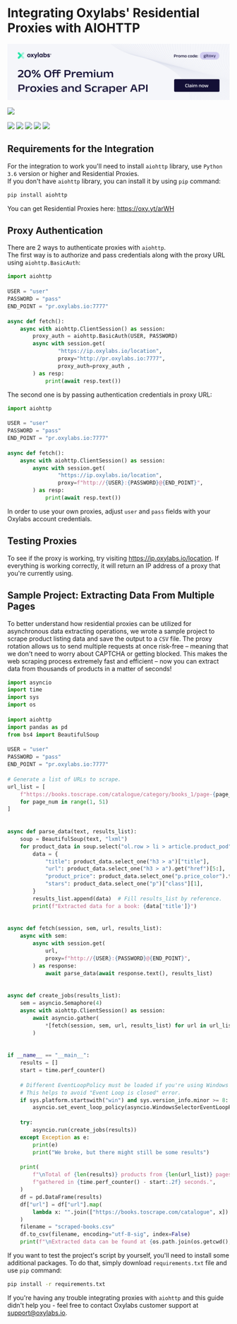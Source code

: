 # Integrating Oxylabs' Residential Proxies with AIOHTTP

[![Oxylabs promo code](https://raw.githubusercontent.com/oxylabs/product-integrations/refs/heads/master/Affiliate-Universal-1090x275.png)](https://oxylabs.io/pages/gitoxy?utm_source=877&utm_medium=affiliate&groupid=877&utm_content=aiohttp-proxy-integration-github&transaction_id=102f49063ab94276ae8f116d224b67)


[![](https://dcbadge.vercel.app/api/server/eWsVUJrnG5)](https://discord.gg/GbxmdGhZjq)

[<img src="https://img.shields.io/static/v1?label=&message=Python&color=brightgreen" />](https://github.com/topics/python) 
[<img src="https://img.shields.io/static/v1?label=&message=Web%20Scraping&color=important" />](https://github.com/topics/web-scraping) 
[<img src="https://img.shields.io/static/v1?label=&message=Residential%20Proxy&color=blueviolet" />](https://github.com/topics/residential-proxy) 
[<img src="https://img.shields.io/static/v1?label=&message=Aiohttp&color=blue" />](https://github.com/topics/aiohttp) 
[<img src="https://img.shields.io/static/v1?label=&message=Asyncio&color=yellow" />](https://github.com/topics/asyncio)

## Requirements for the Integration

For the integration to work you'll need to install `aiohttp` library, use `Python 3.6` 
version or higher and Residential Proxies. <br> If you don't have `aiohttp` library, 
you can install it by using `pip` command:

```bash 
pip install aiohttp
```

You can get Residential Proxies here: https://oxy.yt/arWH

## Proxy Authentication

There are 2 ways to authenticate proxies with `aiohttp`.<br>
The first way is to authorize and pass credentials along with the proxy URL
using `aiohttp.BasicAuth`:

```python
import aiohttp

USER = "user"
PASSWORD = "pass"
END_POINT = "pr.oxylabs.io:7777"
 
async def fetch():
    async with aiohttp.ClientSession() as session:
        proxy_auth = aiohttp.BasicAuth(USER, PASSWORD)
        async with session.get(
                "https://ip.oxylabs.io/location", 
                proxy="http://pr.oxylabs.io:7777", 
                proxy_auth=proxy_auth ,
        ) as resp:
            print(await resp.text())
```

The second one is by passing authentication credentials in proxy URL:

```python
import aiohttp

USER = "user"
PASSWORD = "pass"
END_POINT = "pr.oxylabs.io:7777"

async def fetch():
    async with aiohttp.ClientSession() as session:
        async with session.get(
                "https://ip.oxylabs.io/location", 
                proxy=f"http://{USER}:{PASSWORD}@{END_POINT}",
        ) as resp: 
            print(await resp.text())
```

In order to use your own proxies, adjust `user` and `pass` fields with your 
Oxylabs account credentials.

## Testing Proxies

To see if the proxy is working, try visiting https://ip.oxylabs.io/location. 
If everything is working correctly, it will return an IP address of a proxy 
that you're currently using.

## Sample Project: Extracting Data From Multiple Pages

To better understand how residential proxies can be utilized for asynchronous 
data extracting operations, we wrote a sample project to scrape product listing 
data and save the output to a `CSV` file. The proxy rotation allows us to send 
multiple requests at once risk-free – meaning that we don't need to worry about 
CAPTCHA or getting blocked. This makes the web scraping process extremely fast 
and efficient – now you can extract data from thousands of products in a matter 
of seconds!

```python
import asyncio
import time
import sys
import os

import aiohttp
import pandas as pd
from bs4 import BeautifulSoup

USER = "user"
PASSWORD = "pass"
END_POINT = "pr.oxylabs.io:7777"

# Generate a list of URLs to scrape.
url_list = [
    f"https://books.toscrape.com/catalogue/category/books_1/page-{page_num}.html"
    for page_num in range(1, 51)
]


async def parse_data(text, results_list):
    soup = BeautifulSoup(text, "lxml")
    for product_data in soup.select("ol.row > li > article.product_pod"):
        data = {
            "title": product_data.select_one("h3 > a")["title"],
            "url": product_data.select_one("h3 > a").get("href")[5:],
            "product_price": product_data.select_one("p.price_color").text,
            "stars": product_data.select_one("p")["class"][1],
        }
        results_list.append(data)  # Fill results_list by reference.
        print(f"Extracted data for a book: {data['title']}")


async def fetch(session, sem, url, results_list):
    async with sem:
        async with session.get(
            url,
            proxy=f"http://{USER}:{PASSWORD}@{END_POINT}",
        ) as response:
            await parse_data(await response.text(), results_list)


async def create_jobs(results_list):
    sem = asyncio.Semaphore(4)
    async with aiohttp.ClientSession() as session:
        await asyncio.gather(
            *[fetch(session, sem, url, results_list) for url in url_list]
        )


if __name__ == "__main__":
    results = []
    start = time.perf_counter()

    # Different EventLoopPolicy must be loaded if you're using Windows OS.
    # This helps to avoid "Event Loop is closed" error.
    if sys.platform.startswith("win") and sys.version_info.minor >= 8:
        asyncio.set_event_loop_policy(asyncio.WindowsSelectorEventLoopPolicy())

    try:
        asyncio.run(create_jobs(results))
    except Exception as e:
        print(e)
        print("We broke, but there might still be some results")

    print(
        f"\nTotal of {len(results)} products from {len(url_list)} pages "
        f"gathered in {time.perf_counter() - start:.2f} seconds.",
    )
    df = pd.DataFrame(results)
    df["url"] = df["url"].map(
        lambda x: "".join(["https://books.toscrape.com/catalogue", x])
    )
    filename = "scraped-books.csv"
    df.to_csv(filename, encoding="utf-8-sig", index=False)
    print(f"\nExtracted data can be found at {os.path.join(os.getcwd(), filename)}")
```

If you want to test the project's script by yourself, you'll need to install 
some additional packages. To do that, simply download `requirements.txt` file 
and use `pip` command:

```bash 
pip install -r requirements.txt
```

If you're having any trouble integrating proxies with `aiohttp` and this guide 
didn't help you - feel free to contact Oxylabs customer support at support@oxylabs.io.
